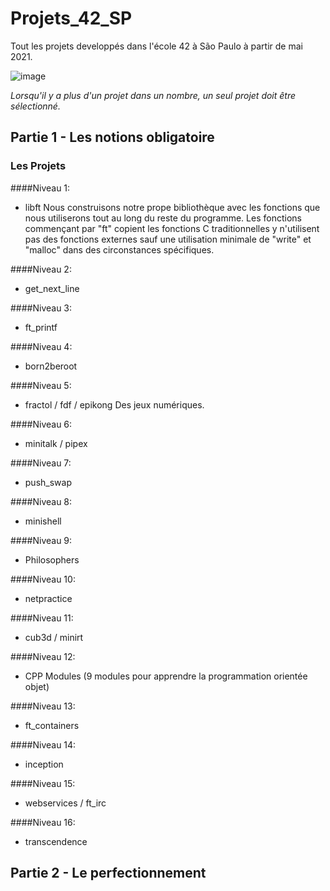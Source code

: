 # Projets_42_SP
Tout les projets developpés dans l'école 42 à São Paulo à partir de mai 2021.

![image](https://user-images.githubusercontent.com/49699403/118574469-e319f180-b75a-11eb-98c3-86f9c84fb180.png)

_Lorsqu'il y a plus d'un projet dans un nombre, un seul projet doit être sélectionné._

## Partie 1 - Les notions obligatoire

### Les Projets
####Niveau 1:
- libft
	Nous construisons notre prope bibliothèque avec les fonctions que nous utiliserons tout au long du reste du programme. Les fonctions commençant par "ft" copient les fonctions C traditionnelles y n'utilisent pas des fonctions externes sauf une utilisation minimale de "write" et "malloc" dans des circonstances spécifiques.

####Niveau 2:
- get_next_line
	
####Niveau 3:		
- ft_printf

####Niveau 4:
- born2beroot
	
####Niveau 5:
- fractol / fdf / epikong
	Des jeux numériques.

####Niveau 6:
- minitalk / pipex
	
####Niveau 7:
- push_swap

####Niveau 8:
- minishell

####Niveau 9:
- Philosophers

####Niveau 10:
- netpractice

####Niveau 11:
- cub3d / minirt

####Niveau 12:
- CPP Modules (9 modules pour apprendre la programmation orientée objet)

####Niveau 13:
- ft_containers

####Niveau 14:
- inception

####Niveau 15:
- webservices / ft_irc

####Niveau 16:
- transcendence

## Partie 2 - Le perfectionnement
